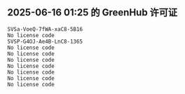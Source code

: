 ## 2025-06-16 01:25 的 GreenHub 许可证
```
SVSa-VoeQ-7fWA-xaC8-5B16
No license code
SVSP-G4OJ-Ae4B-LnC8-1365
No license code
No license code
No license code
No license code
No license code
No license code
No license code
```
